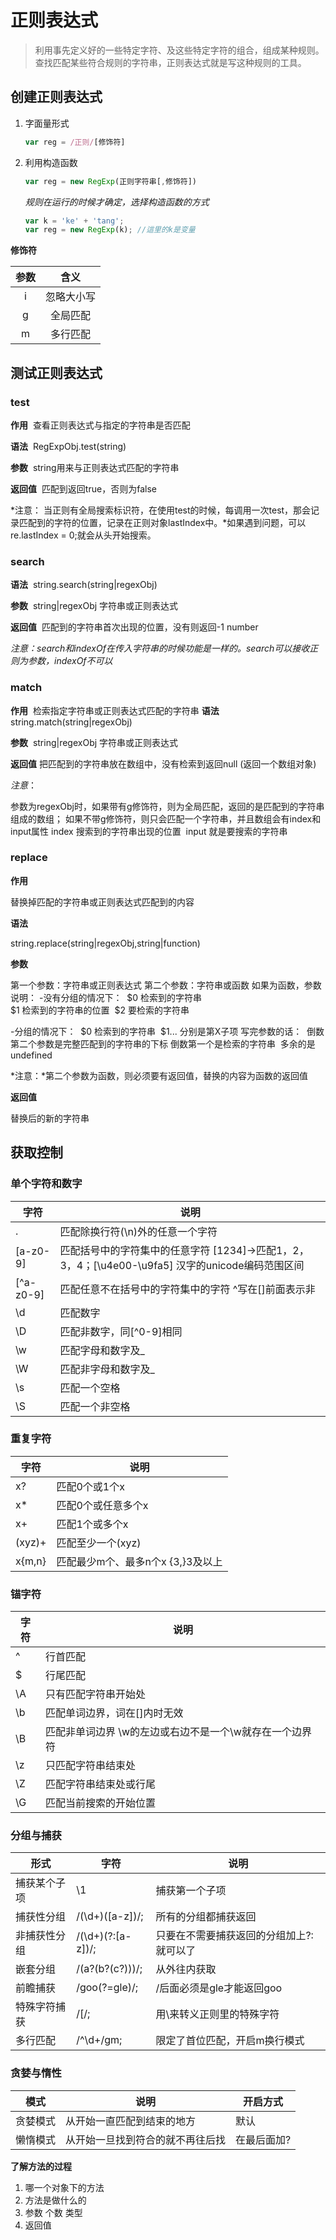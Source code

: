 # 正则表达式

> 利用事先定义好的一些特定字符、及这些特定字符的组合，组成某种规则。查找匹配某些符合规则的字符串，正则表达式就是写这种规则的工具。

## 创建正则表达式

1. 字面量形式

   ```javascript
   var reg = /正则/[修饰符]
   ```

2. 利用构造函数

   ```javascript
   var reg = new RegExp(正则字符串[,修饰符])
   ```

   *规则在运行的时候才确定，选择构造函数的方式*

   ```javascript
   var k = 'ke' + 'tang';
   var reg = new RegExp(k);	//這里的k是变量
   ```

**修饰符**

|  参数  |  含义   |
| :--: | :---: |
|  i   | 忽略大小写 |
|  g   | 全局匹配  |
|  m   | 多行匹配  |



## 测试正则表达式

### test

**作用**
​    查看正则表达式与指定的字符串是否匹配

**语法**
​    RegExpObj.test(string)

**参数**
​    string用来与正则表达式匹配的字符串

**返回值**
​    匹配到返回true，否则为false

*注意： 当正则有全局搜索标识符，在使用test的时候，每调用一次test，那会记录匹配到的字符的位置，记录在正则对象lastIndex中。*如果遇到问题，可以re.lastIndex = 0;就会从头开始搜索。

### search

**语法**
​    string.search(string|regexObj)

**参数**
​    string|regexObj 字符串或正则表达式

**返回值**
​    匹配到的字符串首次出现的位置，没有则返回-1 number

*注意：search和indexOf在传入字符串的时候功能是一样的。search可以接收正则为参数，indexOf不可以*

### match

**作用**
​    检索指定字符串或正则表达式匹配的字符串
**语法**
​    string.match(string|regexObj)

**参数**
​    string|regexObj 字符串或正则表达式

**返回值**
​    把匹配到的字符串放在数组中，没有检索到返回null (返回一个数组对象)

*注意*：

参数为regexObj时，如果带有g修饰符，则为全局匹配，返回的是匹配到的字符串组成的数组；
如果不带g修饰符，则只会匹配一个字符串，并且数组会有index和input属性
​    index 搜索到的字符串出现的位置
​    input 就是要搜索的字符串

### replace

**作用**

替换掉匹配的字符串或正则表达式匹配到的内容

**语法**

string.replace(string|regexObj,string|function)

**参数**

第一个参数：字符串或正则表达式
第二个参数：字符串或函数
如果为函数，参数说明：
   -没有分组的情况下：
​	$0 检索到的字符串  
​	$1 检索到的字符串的位置
​	$2 要检索的字符串

   -分组的情况下：
​	$0 检索到的字符串
​	$1... 分别是第X子项
​	写完参数的话：
​	倒数第二个参数是完整匹配到的字符串的下标
​	倒数第一个是检索的字符串
​	多余的是undefined

*注意：*第二个参数为函数，则必须要有返回值，替换的内容为函数的返回值

**返回值**

替换后的新的字符串

## 获取控制

### 单个字符和数字

| 字符        | 说明                                       |
| --------- | ---------------------------------------- |
| .         | 匹配除换行符(\n)外的任意一个字符                       |
| [a-z0-9]  | 匹配括号中的字符集中的任意字符 [1234]->匹配1，2，3，4；[\u4e00-\u9fa5] 汉字的unicode编码范围区间 |
| [^a-z0-9] | 匹配任意不在括号中的字符集中的字符 ^写在[]前面表示非             |
| \d        | 匹配数字                                     |
| \D        | 匹配非数字，同\[^0-9]相同                         |
| \w        | 匹配字母和数字及_                                |
| \W        | 匹配非字母和数字及_                               |
| \s        | 匹配一个空格                                   |
| \S        | 匹配一个非空格                                  |



### 重复字符

| 字符     | 说明                    |
| ------ | --------------------- |
| x?     | 匹配0个或1个x              |
| x*     | 匹配0个或任意多个x            |
| x+     | 匹配1个或多个x              |
| (xyz)+ | 匹配至少一个(xyz)           |
| x{m,n} | 匹配最少m个、最多n个x {3,}3及以上 |



### 锚字符

| 字符   | 说明                             |
| ---- | ------------------------------ |
| ^    | 行首匹配                           |
| $    | 行尾匹配                           |
| \A   | 只有匹配字符串开始处                     |
| \b   | 匹配单词边界，词在[]内时无效                |
| \B   | 匹配非单词边界 \w的左边或右边不是一个\w就存在一个边界符 |
| \z   | 只匹配字符串结束处                      |
| \Z   | 匹配字符串结束处或行尾                    |
| \G   | 匹配当前搜索的开始位置                    |



### 分组与捕获

| 形式     | 字符                | 说明                    |
| ------ | ----------------- | --------------------- |
| 捕获某个子项 | \1 | 捕获第一个子项 |
| 捕获性分组  | /(\d+)([a-z])/;   | 所有的分组都捕获返回            |
| 非捕获性分组 | /(\d+)(?:[a-z])/; | 只要在不需要捕获返回的分组加上?:就可以了 |
| 嵌套分组   | /(a?(b?(c?)))/;   | 从外往内获取                |
| 前瞻捕获   | /goo(?=gle)/;     | /后面必须是gle才能返回goo      |
| 特殊字符捕获 | /\[/;             | 用\来转义正则里的特殊字符         |
| 多行匹配   | /^\d+/gm;         | 限定了首位匹配，开启m换行模式       |



### 贪婪与惰性

| 模式   | 说明               | 开启方式   |
| ---- | ---------------- | ------ |
| 贪婪模式 | 从开始一直匹配到结束的地方    | 默认     |
| 懒惰模式 | 从开始一旦找到符合的就不再往后找 | 在最后面加? |












**了解方法的过程**

1. 哪一个对象下的方法
2. 方法是做什么的
3. 参数
    个数
    类型
4. 返回值